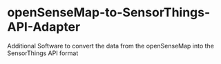 # openSenseMap-to-SensorThings-API-Adapter
Additional Software to convert the data from the openSenseMap into the SensorThings API format
